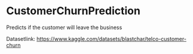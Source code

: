 # CustomerChurnPrediction
Predicts if the customer will leave the business

Datasetlink: https://www.kaggle.com/datasets/blastchar/telco-customer-churn
